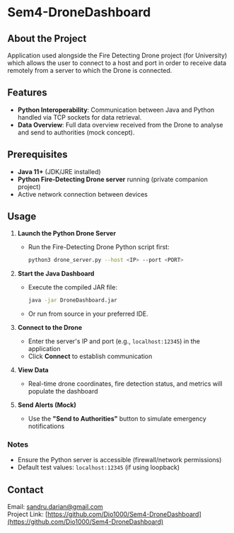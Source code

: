 # Sem4-DroneDashboard

## About the Project
Application used alongside the Fire Detecting Drone project (for University) which allows the user to connect to a host and port in order to receive data remotely from a server to which the Drone is connected.

## Features
- **Python Interoperability**: Communication between Java and Python handled via TCP sockets for data retrieval.
- **Data Overview**: Full data overview received from the Drone to analyse and send to authorities (mock concept).

## Prerequisites
- **Java 11+** (JDK/JRE installed)
- **Python Fire-Detecting Drone server** running (private companion project)
- Active network connection between devices

## Usage

1. **Launch the Python Drone Server**
   - Run the Fire-Detecting Drone Python script first:
     ```bash
     python3 drone_server.py --host <IP> --port <PORT>
     ```

2. **Start the Java Dashboard**
   - Execute the compiled JAR file:
     ```bash
     java -jar DroneDashboard.jar
     ```
   - Or run from source in your preferred IDE.

3. **Connect to the Drone**
   - Enter the server's IP and port (e.g., `localhost:12345`) in the application
   - Click **Connect** to establish communication

4. **View Data**
   - Real-time drone coordinates, fire detection status, and metrics will populate the dashboard

5. **Send Alerts (Mock)**
   - Use the **"Send to Authorities"** button to simulate emergency notifications

### Notes
- Ensure the Python server is accessible (firewall/network permissions)
- Default test values: `localhost:12345` (if using loopback)

## Contact
Email: [sandru.darian@gmail.com](mailto:sandru.darian@gmail.com)  
Project Link: [https://github.com/Dio1000/Sem4-DroneDashboard](https://github.com/Dio1000/Sem4-DroneDashboard)
